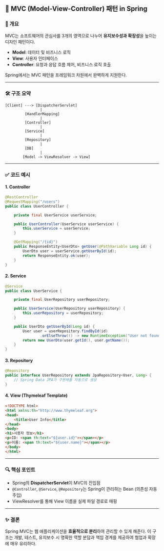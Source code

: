 ## 🧩 MVC (Model-View-Controller) 패턴 in Spring

### 📌 개요
MVC는 소프트웨어의 관심사를 3개의 영역으로 나누어 **유지보수성과 확장성**을 높이는 디자인 패턴이다.

- **Model**: 데이터 및 비즈니스 로직
- **View**: 사용자 인터페이스
- **Controller**: 요청과 응답 흐름 제어, 비즈니스 로직 호출

Spring에서는 MVC 패턴을 프레임워크 차원에서 완벽하게 지원한다.

---

### 🛠️ 구조 요약
```
[Client] ---> [DispatcherServlet]
                |
         [HandlerMapping]
                |
         [Controller]
                |
         [Service]
                |
         [Repository]
                |
         [DB]
                |
        [Model -> ViewResolver -> View]
```

---

### ✅ 코드 예시

#### 1. Controller
```java
@RestController
@RequestMapping("/users")
public class UserController {

    private final UserService userService;

    public UserController(UserService userService) {
        this.userService = userService;
    }

    @GetMapping("/{id}")
    public ResponseEntity<UserDto> getUser(@PathVariable Long id) {
        UserDto user = userService.getUserById(id);
        return ResponseEntity.ok(user);
    }
}
```

#### 2. Service
```java
@Service
public class UserService {

    private final UserRepository userRepository;

    public UserService(UserRepository userRepository) {
        this.userRepository = userRepository;
    }

    public UserDto getUserById(Long id) {
        User user = userRepository.findById(id)
                .orElseThrow(() -> new RuntimeException("User not found"));
        return new UserDto(user.getId(), user.getName());
    }
}
```

#### 3. Repository
```java
@Repository
public interface UserRepository extends JpaRepository<User, Long> {
    // Spring Data JPA가 구현체를 자동으로 생성
}
```

#### 4. View (Thymeleaf Template)
```html
<!DOCTYPE html>
<html xmlns:th="http://www.thymeleaf.org">
<head>
    <title>User Info</title>
</head>
<body>
<h1>사용자 정보</h1>
<p>ID: <span th:text="${user.id}"></span></p>
<p>이름: <span th:text="${user.name}"></span></p>
</body>
</html>
```

---

### 🔍 핵심 포인트
- Spring의 **DispatcherServlet**이 MVC의 진입점
- `@Controller`, `@Service`, `@Repository`는 Spring이 관리하는 Bean (의존성 자동 주입)
- ViewResolver를 통해 View 이름을 실제 파일 경로로 매핑

---

### ✨ 결론
Spring MVC는 웹 애플리케이션을 **효율적으로 분리**하여 관리할 수 있게 해준다. 이 구조는 개발, 테스트, 유지보수 시 명확한 역할 분담과 책임 경계를 제공하여 협업과 확장에 매우 유리하다.
